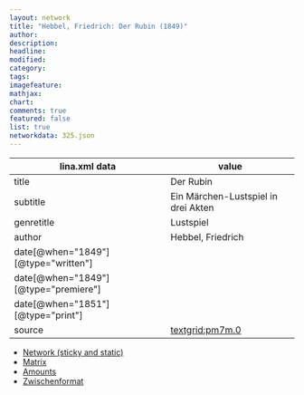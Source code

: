 ```yaml
---
layout: network
title: "Hebbel, Friedrich: Der Rubin (1849)"
author:
description:
headline:
modified:
category:
tags:
imagefeature: 
mathjax: 
chart: 
comments: true
featured: false
list: true
networkdata: 325.json
---
```

lina.xml data  | value
------------- | -------------
title|Der Rubin
subtitle|Ein Märchen-Lustspiel in drei Akten
genretitle|Lustspiel
author|Hebbel, Friedrich
date[@when="1849"][@type="written"]|
date[@when="1849"][@type="premiere"]|
date[@when="1851"][@type="print"]|
source|[textgrid:pm7m.0](https://textgridlab.org/1.0/tgcrud-public/rest/textgrid:pm7m.0/data)



* [Network (sticky and static)](/network325)
* [Matrix](/matrix325)
* [Amounts](/amount325)
* [Zwischenformat](/lina325 )
